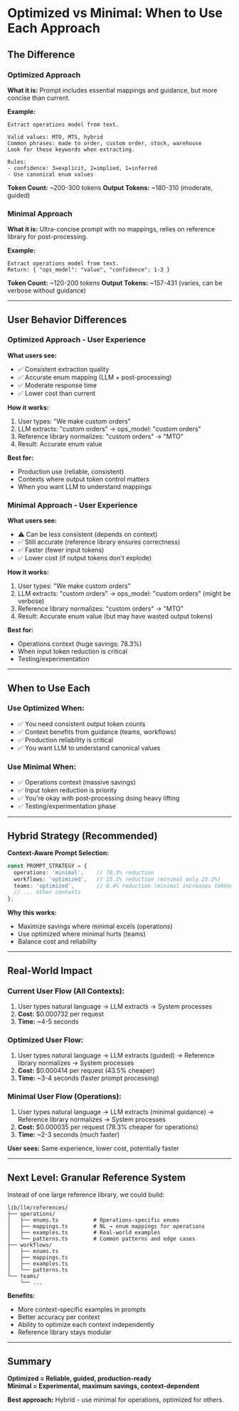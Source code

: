 # Optimized vs Minimal: When to Use Each Approach

## The Difference

### **Optimized Approach**
**What it is:** Prompt includes essential mappings and guidance, but more concise than current.

**Example:**
```
Extract operations model from text.

Valid values: MTO, MTS, hybrid
Common phrases: made to order, custom order, stock, warehouse
Look for these keywords when extracting.

Rules:
- confidence: 3=explicit, 2=implied, 1=inferred
- Use canonical enum values
```

**Token Count:** ~200-300 tokens
**Output Tokens:** ~180-310 (moderate, guided)

### **Minimal Approach**
**What it is:** Ultra-concise prompt with no mappings, relies on reference library for post-processing.

**Example:**
```
Extract operations model from text.
Return: { "ops_model": "value", "confidence": 1-3 }
```

**Token Count:** ~120-200 tokens
**Output Tokens:** ~157-431 (varies, can be verbose without guidance)

---

## User Behavior Differences

### **Optimized Approach - User Experience**

**What users see:**
- ✅ Consistent extraction quality
- ✅ Accurate enum mapping (LLM + post-processing)
- ✅ Moderate response time
- ✅ Lower cost than current

**How it works:**
1. User types: "We make custom orders"
2. LLM extracts: "custom orders" → ops_model: "custom orders"
3. Reference library normalizes: "custom orders" → "MTO"
4. Result: Accurate enum value

**Best for:**
- Production use (reliable, consistent)
- Contexts where output token control matters
- When you want LLM to understand mappings

### **Minimal Approach - User Experience**

**What users see:**
- ⚠️ Can be less consistent (depends on context)
- ✅ Still accurate (reference library ensures correctness)
- ✅ Faster (fewer input tokens)
- ✅ Lower cost (if output tokens don't explode)

**How it works:**
1. User types: "We make custom orders"
2. LLM extracts: "custom orders" → ops_model: "custom orders" (might be verbose)
3. Reference library normalizes: "custom orders" → "MTO"
4. Result: Accurate enum value (but may have wasted output tokens)

**Best for:**
- Operations context (huge savings: 78.3%)
- When input token reduction is critical
- Testing/experimentation

---

## When to Use Each

### Use **Optimized** When:
- ✅ You need consistent output token counts
- ✅ Context benefits from guidance (teams, workflows)
- ✅ Production reliability is critical
- ✅ You want LLM to understand canonical values

### Use **Minimal** When:
- ✅ Operations context (massive savings)
- ✅ Input token reduction is priority
- ✅ You're okay with post-processing doing heavy lifting
- ✅ Testing/experimentation phase

---

## Hybrid Strategy (Recommended)

**Context-Aware Prompt Selection:**

```typescript
const PROMPT_STRATEGY = {
  operations: 'minimal',    // 78.3% reduction
  workflows: 'optimized',   // 15.1% reduction (minimal only 25.2%)
  teams: 'optimized',       // 8.4% reduction (minimal increases tokens!)
  // ... other contexts
};
```

**Why this works:**
- Maximize savings where minimal excels (operations)
- Use optimized where minimal hurts (teams)
- Balance cost and reliability

---

## Real-World Impact

### Current User Flow (All Contexts):
1. User types natural language → LLM extracts → System processes
2. **Cost:** $0.000732 per request
3. **Time:** ~4-5 seconds

### Optimized User Flow:
1. User types natural language → LLM extracts (guided) → Reference library normalizes → System processes
2. **Cost:** $0.000414 per request (43.5% cheaper)
3. **Time:** ~3-4 seconds (faster prompt processing)

### Minimal User Flow (Operations):
1. User types natural language → LLM extracts (minimal guidance) → Reference library normalizes → System processes
2. **Cost:** $0.000035 per request (78.3% cheaper for operations)
3. **Time:** ~2-3 seconds (much faster)

**User sees:** Same experience, lower cost, potentially faster

---

## Next Level: Granular Reference System

Instead of one large reference library, we could build:

```
lib/llm/references/
├── operations/
│   ├── enums.ts           # Operations-specific enums
│   ├── mappings.ts        # NL → enum mappings for operations
│   ├── examples.ts        # Real-world examples
│   └── patterns.ts        # Common patterns and edge cases
├── workflows/
│   ├── enums.ts
│   ├── mappings.ts
│   ├── examples.ts
│   └── patterns.ts
└── teams/
    └── ...
```

**Benefits:**
- More context-specific examples in prompts
- Better accuracy per context
- Ability to optimize each context independently
- Reference library stays modular

---

## Summary

**Optimized = Reliable, guided, production-ready**  
**Minimal = Experimental, maximum savings, context-dependent**

**Best approach:** Hybrid - use minimal for operations, optimized for others.

